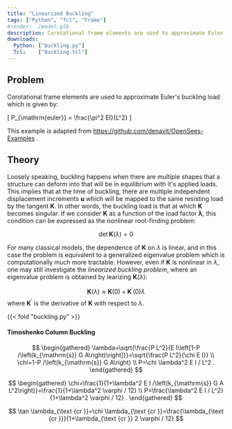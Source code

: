 ```yaml
---
title: "Linearized Buckling"
tags: ["Python", "Tcl", "Frame"]
#render: ./model.glb
description: Corotational frame elements are used to approximate Euler's buckling load.
downloads:
  Python: ["buckling.py"]
  Tcl:    ["buckling.tcl"]
---
```



## Problem

Corotational frame elements are used to approximate Euler's buckling load which is given by:

\[
P_{\mathrm{euler}} = \frac{\pi^2 EI}{L^2}
\]

This example is adapted from https://github.com/denavit/OpenSees-Examples .


## Theory

Loosely speaking, buckling happens when there are multiple shapes that a structure can deform into that will be in equilibrium with it's applied loads. 
This implies that at the time of buckling, there are multiple independent displacement increments $\bm{u}$ which will be mapped to the same resisting load by the tangent $\bm{K}$. 
In other words, the buckling load is that at which $\bm{K}$ becomes singular. 
If we consider $\bm{K}$ as a function of the load factor $\bm{\lambda}$, this condition can be expressed as the nonlinear root-finding problem:

$$
\operatorname{det}\bm{K}(\lambda) = 0
$$

For many classical models, the dependence of $\bm{K}$ on $\lambda$ is linear, and in this case the problem is equivalent to a generalized eigenvalue problem which is computationally much more tractable. However, even if $\bm{K}$ is nonlinear in $\lambda$, one may still investigate the *linearized buckling problem*, where an eigenvalue problem is obtained by learizing $\bm{K}(\lambda)$:

$$
\bm{K}(\lambda) \approx \bm{K}(0) + \bm{K}^{\prime}(0) \lambda
$$
where $\bm{K}^{\prime}$ is the derivative of $\bm{K}$ with respect to $\lambda$.

{{< fold "buckling.py" >}}

#### Timoshenko Column Buckling

$$
\begin{gathered}
\lambda=\sqrt{\frac{P L^2}{E I\left[1-P /\left(k_{\mathrm{s}} G A\right)\right]}}=\sqrt{\frac{P L^2}{\chi E I}} \\
\chi=1-P /\left(k_{\mathrm{s}} G A\right) \\
P=\chi \lambda^2 E I / L^2 .
\end{gathered}
$$

$$
\begin{gathered}
\chi=\frac{1}{1+\lambda^2 E I /\left(k_{\mathrm{s}} G A L^2\right)}=\frac{1}{1+\lambda^2 \varphi / 12} \\
P=\frac{\lambda^2 E I / L^2}{1+\lambda^2 \varphi / 12} .
\end{gathered}
$$

$$
\tan \lambda_{\text {cr }}=\chi \lambda_{\text {cr }}=\frac{\lambda_{\text {cr }}}{1+\lambda_{\text {cr }} 2 \varphi / 12}
$$

